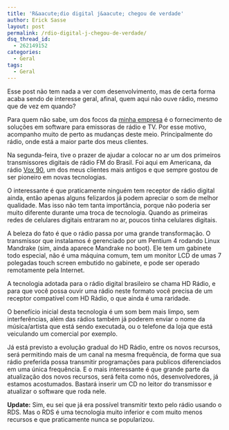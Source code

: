 ```yaml
---
title: 'R&aacute;dio digital j&aacute; chegou de verdade'
author: Erick Sasse
layout: post
permalink: /rdio-digital-j-chegou-de-verdade/
dsq_thread_id:
  - 262149152
categories:
  - Geral
tags:
  - Geral
---
```

Esse post não tem nada a ver com desenvolvimento, mas de certa forma acaba sendo de interesse geral, afinal, quem aqui não ouve rádio, mesmo que de vez em quando?

Para quem não sabe, um dos focos da [minha empresa][1] é o fornecimento de soluções em software para emissoras de rádio e TV. Por esse motivo, acompanho muito de perto as mudanças deste meio. Principalmente do rádio, onde está a maior parte dos meus clientes.

Na segunda-feira, tive o prazer de ajudar a colocar no ar um dos primeiros transmissores digitais de rádio FM do Brasil. Foi aqui em Americana, da rádio [Vox 90][2], um dos meus clientes mais antigos e que sempre gostou de ser pioneiro em novas tecnologias.

O interessante é que praticamente ninguém tem receptor de rádio digital ainda, então apenas alguns felizardos já podem apreciar o som de melhor qualidade. Mas isso não tem tanta importância, porque não poderia ser muito diferente durante uma troca de tecnologia. Quando as primeiras redes de celulares digitais entraram no ar, poucos tinha celulares digitais.

A beleza do fato é que o rádio passa por uma grande transformação. O transmissor que instalamos é gerenciado por um Pentium 4 rodando Linux Mandrake (sim, ainda aparece Mandrake no boot). Ele tem um gabinete todo especial, não é uma máquina comum, tem um monitor LCD de umas 7 polegadas touch screen embutido no gabinete, e pode ser operado remotamente pela Internet.

A tecnologia adotada para o rádio digital brasileiro se chama HD Rádio, e para que você possa ouvir uma rádio neste formato você precisa de um receptor compatível com HD Rádio, o que ainda é uma raridade.

O benefício inicial desta tecnologia é um som bem mais limpo, sem interferências, além das rádios também já poderem enviar o nome da música/artista que está sendo executada, ou o telefone da loja que está veiculando um comercial por exemplo.

Já está previsto a evolução gradual do HD Rádio, entre os novos recursos, será permitindo mais de um canal na mesma frequência, de forma que sua rádio preferida possa transmitir programações para publicos diferenciados em uma única frequência. E o mais interessante é que grande parte da atualização dos novos recursos, será feita como nós, desenvolvedores, já estamos acostumados. Bastará inserir um CD no leitor do transmissor e atualizar o software que roda nele.

**Update:** Sim, eu sei que já era possível transmitir texto pelo rádio usando o RDS. Mas o RDS é uma tecnologia muito inferior e com muito menos recursos e que praticamente nunca se popularizou.

 [1]: http://www.cadena.com.br/
 [2]: http://www.vox90.com